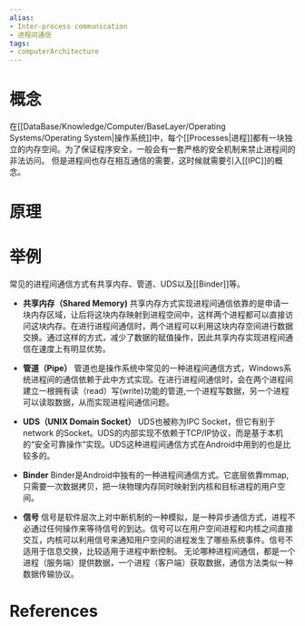 ```yaml
---
alias:
- Inter-process communication
- 进程间通信
tags:
- computerArchitecture 
---
```

# 概念
在[[DataBase/Knowledge/Computer/BaseLayer/Operating Systems/Operating System|操作系统]]中，每个[[Processes|进程]]都有一块独立的内存空间。为了保证程序安全，一般会有一套严格的安全机制来禁止进程间的非法访问。
但是进程间也存在相互通信的需要，这时候就需要引入[[IPC]]的概念。
# 原理
# 举例
常见的进程间通信方式有共享内存、管道、UDS以及[[Binder]]等。
-   **共享内存（Shared Memory)** 共享内存方式实现进程间通信依靠的是申请一块内存区域，让后将这块内存映射到进程空间中，这样两个进程都可以直接访问这块内存。在进行进程间通信时，两个进程可以利用这块内存空间进行数据交换。通过这样的方式，减少了数据的赋值操作，因此共享内存实现进程间通信在速度上有明显优势。
    
-   **管道（Pipe）** 管道也是操作系统中常见的一种进程间通信方式，Windows系统进程间的通信依赖于此中方式实现。在进行进程间通信时，会在两个进程间建立一根拥有读（read）写(write)功能的管道,一个进程写数据，另一个进程可以读取数据，从而实现进程间通信问题。
    
-   **UDS（UNIX Domain Socket）** UDS也被称为IPC Socket，但它有别于network 的Socket。UDS的内部实现不依赖于TCP/IP协议，而是基于本机的“安全可靠操作”实现。UDS这种进程间通信方式在Android中用到的也是比较多的。
    
-   **Binder** Binder是Android中独有的一种进程间通信方式。它底层依靠mmap,只需要一次数据拷贝，把一块物理内存同时映射到内核和目标进程的用户空间。
- **信号** 信号是软件层次上对中断机制的一种模拟，是一种异步通信方式，进程不必通过任何操作来等待信号的到达。信号可以在用户空间进程和内核之间直接交互，内核可以利用信号来通知用户空间的进程发生了哪些系统事件。信号不适用于信息交换，比较适用于进程中断控制。
无论哪种进程间通信，都是一个进程（服务端）提供数据，一个进程（客户端）获取数据，通信方法类似一种数据传输协议。

# References 
